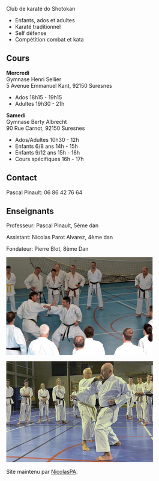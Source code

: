 Club de karaté do Shotokan
- Enfants, ados et adultes
- Karaté traditionnel
- Self défense
- Compétition combat et kata

## Cours

**Mercredi**  
Gymnase Henri Sellier  
5 Avenue Emmanuel Kant, 92150 Suresnes
- Ados 18h15 - 19h15
- Adultes 19h30 - 21h

**Samedi**  
Gymnase Berty Albrecht  
90 Rue Carnot, 92150 Suresnes
- Ados/Adultes 10h30 - 12h
- Enfants 6/8 ans 14h - 15h
- Enfants 9/12 ans 15h - 16h
- Cours spécifiques 16h - 17h

## Contact

Pascal Pinault: 06 86 42 76 64

## Enseignants

Professeur: Pascal Pinault, 5ème dan

Assistant: Nicolas Parot Alvarez, 4ème dan

Fondateur: Pierre Blot, 8ème Dan

![Stage avec Pierre Blot](kcs_blot_390.jpeg)

![Stage avec Jean-Pierre Lavorato](kcs_lav.jpg)

Site maintenu par [NicolasPA](https://github.com/NicolasPA/kcsuresnes).
